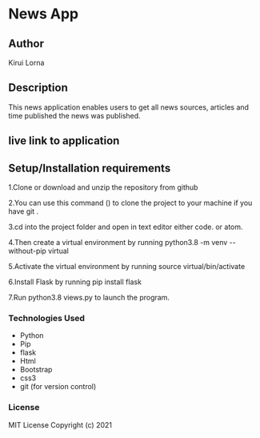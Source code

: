 # News App

## Author

Kirui Lorna

## Description
This news application enables users to get all news sources, articles and time published the news was published.


## live link to application



## Setup/Installation requirements
1.Clone or download and unzip the repository from github 

2.You can use this command () to clone the project to your machine if you have git .

3.cd into the project folder and open in text editor either code. or atom.

4.Then create a virtual environment by running python3.8 -m venv --without-pip virtual

5.Activate the virtual environment by running source virtual/bin/activate

6.Install Flask by running pip install flask

7.Run  python3.8 views.py to launch the program.




### Technologies Used
* Python
* Pip
* flask
* Html
* Bootstrap
* css3
* git (for version control)

### License

MIT License
Copyright (c) 2021
